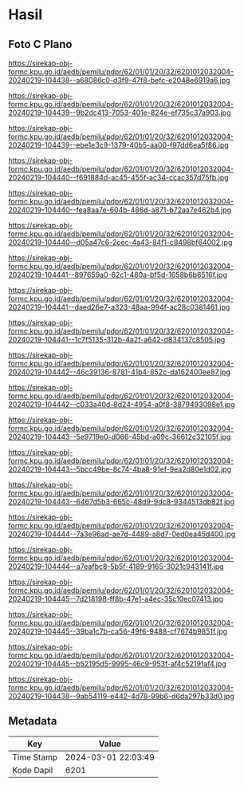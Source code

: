 # Hasil

## Foto C Plano

https://sirekap-obj-formc.kpu.go.id/aedb/pemilu/pdpr/62/01/01/20/32/6201012032004-20240219-104438--a68086c0-d3f9-47f8-befc-e2048e6919a6.jpg

https://sirekap-obj-formc.kpu.go.id/aedb/pemilu/pdpr/62/01/01/20/32/6201012032004-20240219-104439--9b2dc413-7053-401e-824e-ef735c37a903.jpg

https://sirekap-obj-formc.kpu.go.id/aedb/pemilu/pdpr/62/01/01/20/32/6201012032004-20240219-104439--ebe1e3c9-1379-40b5-aa00-f97dd6ea5f86.jpg

https://sirekap-obj-formc.kpu.go.id/aedb/pemilu/pdpr/62/01/01/20/32/6201012032004-20240219-104440--f691884d-ac45-455f-ac34-ccac357d75fb.jpg

https://sirekap-obj-formc.kpu.go.id/aedb/pemilu/pdpr/62/01/01/20/32/6201012032004-20240219-104440--fea8aa7e-604b-486d-a871-b72aa7e462b4.jpg

https://sirekap-obj-formc.kpu.go.id/aedb/pemilu/pdpr/62/01/01/20/32/6201012032004-20240219-104440--d05a47c6-2cec-4a43-84f1-c8498bf64002.jpg

https://sirekap-obj-formc.kpu.go.id/aedb/pemilu/pdpr/62/01/01/20/32/6201012032004-20240219-104441--897659a0-62c1-480a-bf5d-1658b6b6516f.jpg

https://sirekap-obj-formc.kpu.go.id/aedb/pemilu/pdpr/62/01/01/20/32/6201012032004-20240219-104441--daed26e7-a323-48aa-994f-ac28c0381461.jpg

https://sirekap-obj-formc.kpu.go.id/aedb/pemilu/pdpr/62/01/01/20/32/6201012032004-20240219-104441--1c7f5135-312b-4a2f-a642-d834137c8505.jpg

https://sirekap-obj-formc.kpu.go.id/aedb/pemilu/pdpr/62/01/01/20/32/6201012032004-20240219-104442--46c39136-8781-41b4-852c-da162400ee87.jpg

https://sirekap-obj-formc.kpu.go.id/aedb/pemilu/pdpr/62/01/01/20/32/6201012032004-20240219-104442--c033a40d-8d24-4954-a0f8-3879493098e1.jpg

https://sirekap-obj-formc.kpu.go.id/aedb/pemilu/pdpr/62/01/01/20/32/6201012032004-20240219-104443--5e9719e0-d066-45bd-a09c-36612c32105f.jpg

https://sirekap-obj-formc.kpu.go.id/aedb/pemilu/pdpr/62/01/01/20/32/6201012032004-20240219-104443--5bcc49be-8c74-4ba8-91ef-9ea2d80e1d02.jpg

https://sirekap-obj-formc.kpu.go.id/aedb/pemilu/pdpr/62/01/01/20/32/6201012032004-20240219-104443--6467d5b3-665c-48d9-9dc8-9344513db82f.jpg

https://sirekap-obj-formc.kpu.go.id/aedb/pemilu/pdpr/62/01/01/20/32/6201012032004-20240219-104444--7a3e96ad-ae7d-4489-a8d7-0ed0ea45d400.jpg

https://sirekap-obj-formc.kpu.go.id/aedb/pemilu/pdpr/62/01/01/20/32/6201012032004-20240219-104444--a7eafbc8-5b5f-4189-9165-3021c943141f.jpg

https://sirekap-obj-formc.kpu.go.id/aedb/pemilu/pdpr/62/01/01/20/32/6201012032004-20240219-104445--7d218198-ff8b-47e1-a4ec-35c10ec07413.jpg

https://sirekap-obj-formc.kpu.go.id/aedb/pemilu/pdpr/62/01/01/20/32/6201012032004-20240219-104445--39ba1c7b-ca56-49f6-9488-cf7674b9851f.jpg

https://sirekap-obj-formc.kpu.go.id/aedb/pemilu/pdpr/62/01/01/20/32/6201012032004-20240219-104445--b52195d5-9995-46c9-953f-af4c52191af4.jpg

https://sirekap-obj-formc.kpu.go.id/aedb/pemilu/pdpr/62/01/01/20/32/6201012032004-20240219-104438--9ab54119-e442-4d78-99b6-d6da297b33d0.jpg


## Metadata

| Key        | Value               |
| ---------- | ------------------- |
| Time Stamp | 2024-03-01 22:03:49 |
| Kode Dapil | 6201                |



